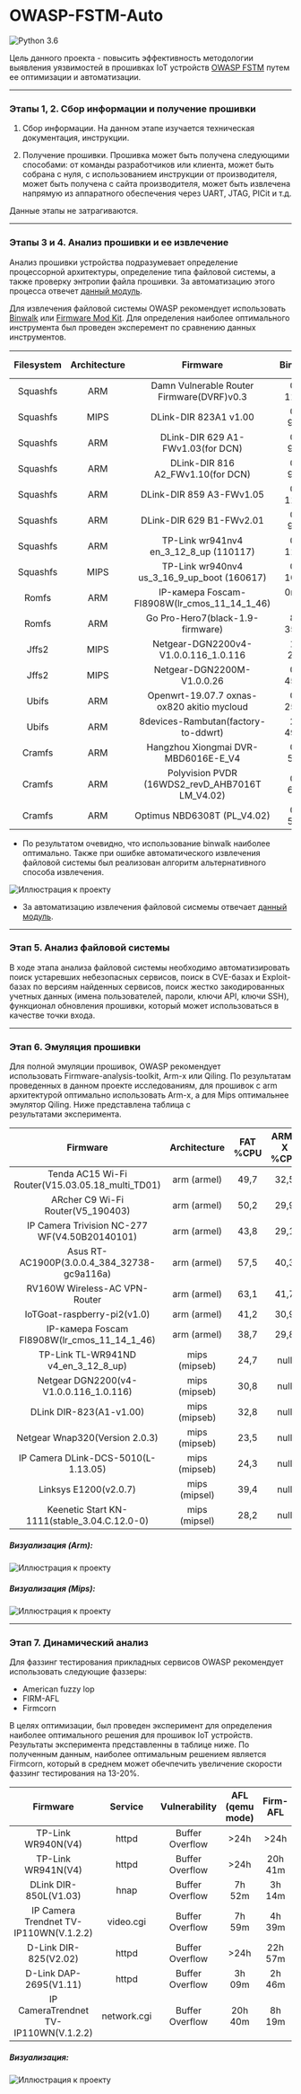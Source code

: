 # OWASP-FSTM-Auto
![Python 3.6](https://img.shields.io/badge/python-3.6-green.svg?style=plastic)

Цель данного проекта - повысить эффективность методологии выявления уязвимостей в прошивках IoT устройств [OWASP FSTM](https://scriptingxss.gitbook.io/firmware-security-testing-methodology/) путем ее оптимизации и автоматизации.

---
### Этапы 1, 2. Сбор информации и получение прошивки
1. Сбор информации. На данном этапе изучается техническая документация, инструкции.

2. Получение прошивки. Прошивка может быть получена следующими способами: от команды разработчиков или клиента, может быть собрана с нуля, с использованием инструкции от производителя, может быть получена  с сайта производителя, может быть извлечена напрямую из аппаратного обеспечения через UART, JTAG, PICit и т.д. 

Данные этапы не затрагиваются.

---
### Этапы 3 и 4. Анализ прошивки и ее извлечение

Анализ прошивки устройства подразумевает определение процессорной архитектуры, определение типа файловой системы, а также проверку энтропии файла прошивки. За автоматизацию этого процесса отвечет [данный модуль](https://github.com/mrTavas/owasp-fstm-auto/blob/main/stage3_Analyzing_firmware.py).

Для извлечения файловой системы OWASP рекомендует использовать [Binwalk](https://github.com/ReFirmLabs/binwalk) или [Firmware Mod Kit](https://github.com/rampageX/firmware-mod-kit/wiki). Для определения наиболее оптимального инструмента был проведен эксперемент по сравнению данных инструментов.


| Filesystem     | Architecture |        Firmware                                    |  Binwalk |Firmware mod kit |
|:--------------:|:------------:|:--------------------------------------------------:|:--------:|:---------------:|
|Squashfs        | ARM          |Damn Vulnerable Router Firmware(DVRF)v0.3           | 0m 11,2s | 0m 33,8s
|Squashfs        | MIPS         |DLink-DIR 823A1 v1.00                               | 0m 9,8s  | 0m 20,9s
|Squashfs        | ARM          | DLink-DIR 629 A1-FWv1.03(for DCN)                  | 0m 9,7s  | 0m 10,9s
|Squashfs        | ARM          | DLink-DIR 816 A2_FWv1.10(for DCN)                  | 0m 9,2s  | 0m 10,9s
|Squashfs        | ARM          | DLink-DIR 859 A3-FWv1.05                           | 0m 11,5s | 0m 13,1s
|Squashfs        | ARM          | DLink-DIR 629 B1-FWv2.01                           | 0m 9,9s  | 0m 13,1s
|Squashfs        | ARM          | TP-Link wr941nv4 en_3_12_8_up (110117)             | 0m 11,2s | 0m 28,1s
|Squashfs        | MIPS         | TP-Link wr940nv4 us_3_16_9_up_boot (160617)        | 0m 10,1s |0m 19,1s
|Romfs           | ARM          | IP-камера Foscam-FI8908W(lr_cmos_11_14_1_46)       | 0m 9, 2s | No supported
|Romfs           | ARM          | Go Pro-Hero7(black-1.9-firmware)                   | 8m 35,6s | No supported
|Jffs2           | MIPS         | Netgear-DGN2200v4-V1.0.0.116_1.0.116               | 1m 2,9s  | 1m 17,9s
|Jffs2           | MIPS         | Netgear-DGN2200M-V1.0.0.26                         | 0m 45,1s | 0m 49,8s
|Ubifs           | ARM          | Openwrt-19.07.7 oxnas-ox820 akitio mycloud         | 0m 25,5s | No supported
|Ubifs           | ARM          | 8devices-Rambutan(factory-to-ddwrt)                | 2m 49,5s | No supported
|Cramfs          | ARM          | Hangzhou Xiongmai DVR-MBD6016E-E_V4                | 0m 5,7s  | 0m 14,6s
|Cramfs          | ARM          | Polyvision PVDR (16WDS2_revD_AHB7016T LM_V4.02)    | 0m 6,1s  | 0m 14,9s
|Cramfs          | ARM          | Optimus NBD6308T (PL_V4.02)                        | 0m 5,6s  | 0m 14,4s

- По результатом очевидно, что использование binwalk наиболее оптимально. Также при ошибке автоматического извлечения файловой системы был реализован алгоритм альтернативного способа извлечения.

![Иллюстрация к проекту](https://github.com/mrTavas/owasp-fstm-auto/blob/main/artwork/Extr-filesys.png?raw=true)

- За автоматизацию извлечения файловой сисмемы отвечает [данный модуль](https://github.com/mrTavas/owasp-fstm-auto/blob/main/stage4_Extracting_filesystem.py). 

---
### Этап 5. Анализ файловой системы

В ходе этапа анализа файловой системы необходимо автоматизировать поиск устаревших небезопасных сервисов, поиск в CVE-базах и Exploit-базах по версиям найденных сервисов, поиск жестко закодированных учетных данных (имена пользователей, пароли, ключи API, ключи SSH), функционал обновления прошивки, который может использоваться в качестве точки входа.

---
### Этап 6. Эмуляция прошивки

Для полной эмуляции прошивок, OWASP рекомендует использовать Firmware-analysis-toolkit, Arm-x или Qiling. По результатам проведенных в данном проекте исследованиям, для прошивок с arm архитектурой оптимально использовать Arm-x, а для Mips оптимальнее эмулятор Qiling. Ниже представлена таблица с результатами эксперимента.

| Firmware       | Architecture |        FAT %CPU  |  ARM-X %CPU | Qiling %CPU |
|:--------------:|:------------:|:----------------:|:-----------:|:---------------:|
| Tenda AC15 Wi-Fi Router(V15.03.05.18_multi_TD01) | arm (armel) | 49,7 | 32,5 | 49,6
| ARcher C9 Wi-Fi Router(V5_190403) | arm (armel) | 50,2 | 29,9 | 48,7
| IP Camera Trivision NC-277 WF(V4.50B20140101) | arm (armel) | 43,8 | 29,1 | 44,9
| Asus RT-AC1900P(3.0.0.4_384_32738-gc9a116a) | arm (armel) | 57,5 | 40,3 | 58,4
| RV160W Wireless-AC VPN-Router | arm (armel) | 63,1 | 41,7 | 64
| IoTGoat-raspberry-pi2(v1.0) | arm (armel) | 41,2 | 30,9 | 40,3
| IP-камера Foscam FI8908W(lr_cmos_11_14_1_46) | arm (armel) | 38,7 | 29,8 | 38
| TP-Link TL-WR941ND v4_en_3_12_8_up) | mips (mipseb) | 24,7 | null | 25,9
| Netgear DGN2200(v4-V1.0.0.116_1.0.116) | mips (mipseb) | 30,8 | null | 29,3
| DLink DIR-823(A1-v1.00) | mips (mipseb) | 32,8 | null | 30,6
| Netgear Wnap320(Version 2.0.3) | mips (mipseb) | 23,5 | null | 20,4
| IP Camera DLink-DCS-5010(L-1.13.05) | mips (mipseb) | 24,3 | null | 20,1
| Linksys E1200(v2.0.7) | mips (mipsel) | 39,4 | null | 38,9
| Keenetic Start KN-1111(stable_3.04.C.12.0-0) | mips (mipsel) | 28,2 | null | 26,8

##### Визуализация (Arm):
![Иллюстрация к проекту](https://github.com/mrTavas/owasp-fstm-auto/blob/main/artwork/Emul-Arm.png?raw=true)
##### Визуализация (Mips):
![Иллюстрация к проекту](https://github.com/mrTavas/owasp-fstm-auto/blob/main/artwork/Emul-Mips.png?raw=true)

---
### Этап 7. Динамический анализ

Для фаззинг тестирования прикладных сервисов OWASP рекомендует использовать следующие фаззеры:
- American fuzzy lop
- FIRM-AFL
- Firmcorn

В целях оптимизации, был проведен эксперимент для определения наиболее оптимального решения для прошивок IoT устройств. Результаты эксперимента представленны в таблице ниже. По полученным данным, наиболее оптимальным решением является Firmcorn, который в среднем может обечпечить увеличение скорости фаззинг тестирования на 13-20%.

| Firmware       | Service      |   Vulnerability  |  AFL (qemu mode) | Firm-AFL | Firmcorn
|:--------------:|:------------:|:----------------:|:-----------:|:---------------:|:------:|
| TP-Link WR940N(V4) | httpd | Buffer Overflow | >24h | >24h | 7h 31m
| TP-Link WR941N(V4) | httpd | Buffer Overflow | >24h | 20h 41m | 8h 05m
| DLink DIR-850L(V1.03) | hnap | Buffer Overflow | 7h 52m | 3h 14m | 2h 33m
| IP Camera Trendnet TV-IP110WN(V.1.2.2) | video.cgi | Buffer Overflow | 7h 59m | 4h 39m | 4h 28m
| D-Link DIR-825(V2.02) | httpd | Buffer Overflow | >24h | 22h 57m | 18h 44m
| D-Link DAP-2695(V1.11) | httpd | Buffer Overflow | 3h 09m | 2h 46m | 3h 17m
| IP CameraTrendnet TV-IP110WN(V.1.2.2) | network.cgi | Buffer Overflow | 20h 40m | 8h 19m | 7h 50m


##### Визуализация:
![Иллюстрация к проекту](https://github.com/mrTavas/owasp-fstm-auto/blob/main/artwork/Dyn-Fuzzers.png?raw=true)
